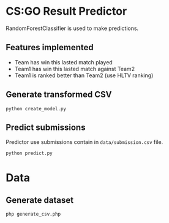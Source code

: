 # CS:GO Result Predictor

RandomForestClassifier is used to make predictions.

## Features implemented

* Team has win this lasted match played
* Team1 has win this lasted match against Team2
* Team1 is ranked better than Team2 (use HLTV ranking)

## Generate transformed CSV

```
python create_model.py
```

## Predict submissions

Predictor use submissions contain in `data/submission.csv` file.

```
python predict.py
```

# Data

## Generate dataset

```
php generate_csv.php
```
